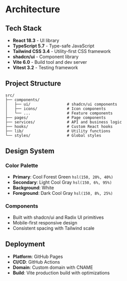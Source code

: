 # Architecture

## Tech Stack

- **React 18.3** - UI library
- **TypeScript 5.7** - Type-safe JavaScript
- **Tailwind CSS 3.4** - Utility-first CSS framework
- **shadcn/ui** - Component library
- **Vite 6.0** - Build tool and dev server
- **Vitest 3.2** - Testing framework

## Project Structure

```
src/
├── components/
│   ├── ui/                # shadcn/ui components
│   ├── icons/             # Icon components
│   └── ...                # Feature components
├── pages/                 # Page components
├── services/              # API and business logic
├── hooks/                 # Custom React hooks
├── lib/                   # Utility functions
└── styles/                # Global styles
```

## Design System

### Color Palette
- **Primary**: Cool Forest Green `hsl(150, 20%, 40%)`
- **Secondary**: Light Cool Gray `hsl(150, 6%, 95%)`
- **Background**: White
- **Foreground**: Dark Cool Gray `hsl(150, 8%, 25%)`

### Components
- Built with shadcn/ui and Radix UI primitives
- Mobile-first responsive design
- Consistent spacing with Tailwind scale

## Deployment

- **Platform**: GitHub Pages
- **CI/CD**: GitHub Actions
- **Domain**: Custom domain with CNAME
- **Build**: Vite production build with optimizations